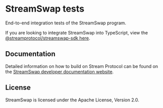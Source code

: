 # StreamSwap tests

End-to-end integration tests of the StreamSwap program.


If you are looking to integrate StreamSwap into TypeScript, view the [@streamprotocol/streamswap-sdk here](https://github.com/streamdao/stream-protocol-common/tree/master/packages/streamswap-sdk).

## Documentation

Detailed information on how to build on Stream Protocol can be found on the [StreamSwap developer documentation website](https://docs.streamprotocol.org/docs/swap/developing/overview).

## License

StreamSwap is licensed under the Apache License, Version 2.0.
